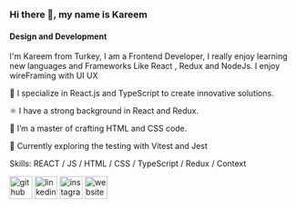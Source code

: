 ### Hi there 👋, my name is Kareem
#### Design and Development


I'm Kareem from Turkey, I am a Frontend Developer, I really enjoy learning new languages and Frameworks Like React , Redux and NodeJs. I enjoy wireFraming with UI UX

🔭 I specialize in React.js and TypeScript to create innovative solutions.

⚛️ I have a strong background in React and Redux.

🎨 I’m a master of crafting HTML and CSS code.

🌱 Currently exploring the testing with Vitest and Jest

Skills: REACT / JS / HTML / CSS / TypeScript / Redux / Context



[<img src='https://cdn.jsdelivr.net/npm/simple-icons@3.0.1/icons/github.svg' alt='github' height='40'>](https://github.com/KareemAchkar)  [<img src='https://cdn.jsdelivr.net/npm/simple-icons@3.0.1/icons/linkedin.svg' alt='linkedin' height='40'>](https://www.linkedin.com/in/kareemAchkar/)  [<img src='https://cdn.jsdelivr.net/npm/simple-icons@3.0.1/icons/instagram.svg' alt='instagram' height='40'>](https://www.instagram.com/kareemashkar/)  [<img src='https://cdn.jsdelivr.net/npm/simple-icons@3.0.1/icons/icloud.svg' alt='website' height='40'>](https://kareemachkar.github.io/Portfolio-/)  


